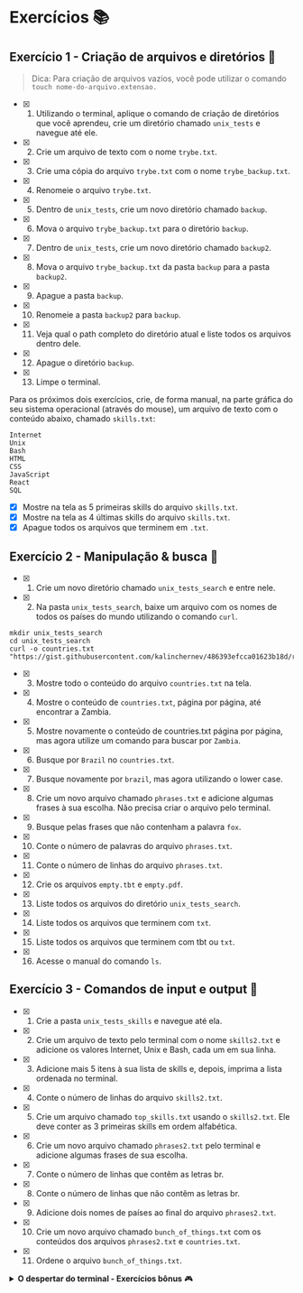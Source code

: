 # Exercícios :books:

## Exercício 1 - Criação de arquivos e diretórios 🎯

> Dica: Para criação de arquivos vazios, você pode utilizar o comando `touch nome-do-arquivo.extensao.`

- [x] 1. Utilizando o terminal, aplique o comando de criação de diretórios que você aprendeu, crie um diretório chamado `unix_tests` e navegue até ele.
- [x] 2. Crie um arquivo de texto com o nome `trybe.txt`.
- [x] 3. Crie uma cópia do arquivo `trybe.txt` com o nome `trybe_backup.txt`.
- [x] 4. Renomeie o arquivo `trybe.txt`.
- [x] 5. Dentro de `unix_tests`, crie um novo diretório chamado `backup`.
- [x] 6. Mova o arquivo `trybe_backup.txt` para o diretório `backup`.
- [x] 7. Dentro de `unix_tests`, crie um novo diretório chamado `backup2`.
- [x] 8. Mova o arquivo `trybe_backup.txt` da pasta `backup` para a pasta `backup2`.
- [x] 9. Apague a pasta `backup`.
- [x] 10. Renomeie a pasta `backup2` para `backup`.
- [x] 11. Veja qual o path completo do diretório atual e liste todos os arquivos dentro dele.
- [x] 12. Apague o diretório `backup`.
- [x] 13. Limpe o terminal.

Para os próximos dois exercícios, crie, de forma manual, na parte gráfica do seu sistema operacional (através do mouse), um arquivo de texto com o conteúdo abaixo, chamado `skills.txt`:

```
Internet
Unix
Bash
HTML
CSS
JavaScript
React
SQL
```

- [x] Mostre na tela as 5 primeiras skills do arquivo `skills.txt`.
- [x] Mostre na tela as 4 últimas skills do arquivo `skills.txt`.
- [x] Apague todos os arquivos que terminem em `.txt`.

## Exercício 2 - Manipulação & busca 🎯

- [x] 1. Crie um novo diretório chamado `unix_tests_search` e entre nele.
- [x] 2. Na pasta `unix_tests_search`, baixe um arquivo com os nomes de todos os países do mundo utilizando o comando `curl`.

```
mkdir unix_tests_search
cd unix_tests_search
curl -o countries.txt "https://gist.githubusercontent.com/kalinchernev/486393efcca01623b18d/raw/daa24c9fea66afb7d68f8d69f0c4b8eeb9406e83/countries"
```

- [x] 3. Mostre todo o conteúdo do arquivo `countries.txt` na tela.
- [x] 4. Mostre o conteúdo de `countries.txt`, página por página, até encontrar a Zambia.
- [x] 5. Mostre novamente o conteúdo de countries.txt página por página, mas agora utilize um comando para buscar por `Zambia`.
- [x] 6. Busque por `Brazil` no `countries.txt`.
- [x] 7. Busque novamente por `brazil`, mas agora utilizando o lower case.
- [x] 8. Crie um novo arquivo chamado `phrases.txt` e adicione algumas frases à sua escolha. Não precisa criar o arquivo pelo terminal.
- [x] 9. Busque pelas frases que não contenham a palavra `fox`.
- [x] 10. Conte o número de palavras do arquivo `phrases.txt`.
- [x] 11. Conte o número de linhas do arquivo `phrases.txt`.
- [x] 12. Crie os arquivos `empty.tbt` e `empty.pdf`.
- [x] 13. Liste todos os arquivos do diretório `unix_tests_search`.
- [x] 14. Liste todos os arquivos que terminem com `txt`.
- [x] 15. Liste todos os arquivos que terminem com tbt ou `txt`.
- [x] 16. Acesse o manual do comando `ls`.

## Exercício 3 - Comandos de input e output :dart:

- [x] 1. Crie a pasta `unix_tests_skills` e navegue até ela.
- [x] 2. Crie um arquivo de texto pelo terminal com o nome `skills2.txt` e adicione os valores Internet, Unix e Bash, cada um em sua linha.
- [x] 3. Adicione mais 5 itens à sua lista de skills e, depois, imprima a lista ordenada no terminal.
- [x] 4. Conte o número de linhas do arquivo `skills2.txt`.
- [x] 5. Crie um arquivo chamado `top_skills.txt` usando o `skills2.txt`. Ele deve conter as 3 primeiras skills em ordem alfabética.
- [x] 6. Crie um novo arquivo chamado `phrases2.txt` pelo terminal e adicione algumas frases de sua escolha.
- [x] 7. Conte o número de linhas que contêm as letras br.
- [x] 8. Conte o número de linhas que não contêm as letras br.
- [x] 9. Adicione dois nomes de países ao final do arquivo `phrases2.txt`.
- [x] 10. Crie um novo arquivo chamado `bunch_of_things.txt` com os conteúdos dos arquivos `phrases2.txt` e `countries.txt`.
- [x] 11. Ordene o arquivo `bunch_of_things.txt`.

<details>
  <summary><strong>O despertar do terminal - Exercícios bônus</strong> 🎮</summary>
  
  Para finalizar com alta energia, que tal aprender alguns comandos divertidos do Unix?

> De olho na dica 👀: Se você utiliza macOS🍎, vai precisar do gerenciador de pacotes brew instalado. Para isso, siga as orientações neste [link](https://brew.sh/index_pt-br).

- Após instalar o `brew`, instale o factor e o telnet.
- Para instalar o `factor`, execute no terminal: `brew install coreutils`.
- Para instalar o `telnet`, execute no terminal: `brew install telnet`.

- [x] 1. Se você utiliza o Linux🐧, abra o terminal e execute o comando `sudo apt-get install cmatrix`. Para pessoas usuárias de macOS🍎, utilize `brew install cmatrix` no terminal. Depois, execute o comando `cmatrix`. Aperte ctrl+c para voltar ao terminal.

- [x] 2. No sistema Linux, execute o comando `sudo apt-get install fortune`. No macOS🍎, execute `brew install fortune`. Após a instalação, crie um arquivo de texto chamado `fortune.txt` que contenha a sua sorte do dia. Utilize apenas uma linha de comando.

> De olho na dica 👀: Use o comando `fortune` e o operador `>`.

- [x] 3. Conte o número de palavras que a frase da sua sorte do dia tem.

> De olho na dica 👀: Use o comando `wc`.

- [x] 4. Execute o comando `sudo apt-get install sl` em um terminal Linux, ou `brew install sl` em um terminal macOS. Após a instalação, execute o comando `sl`. Agora, tente `sl -F`.

- [x] 5. No sistema Linux, execute o comando `sudo apt-get install cowsay`, ou `brew install cowsay` no macOS. Após a instalação, execute o comando `cowsay` e algo que você queira falar. Agora, faça a vaquinha dizer a frase que está gravada no arquivo fortune.txt.

- [x] 6. Descubra os fatores primos usando o comando factor e, em seguida, o número 42.

- [x] 7. Veja como fica a sua sorte do dia ao contrário. Para isso, utilize o comando `rev`.

- [x] 8. Execute o comando `telnet towel.blinkenlights.nl` e espere alguns segundos.

</details>
